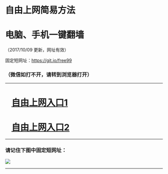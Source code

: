 ﻿# 自由上网简易方法

# 电脑、手机一键翻墙

（2017/10/09 更新，网址有效）

固定短网址：https://git.io/free99

### （微信如打不开，请转到浏览器打开）


***





# &nbsp;&nbsp; <a href="http://ft3039821661.fwq-tz-1001.info/fwqtz01.html?t=10090017612 " target="_blank">自由上网入口1</a>
# &nbsp;&nbsp; <a href="http://ft1992725593.fwq-tz-1002.info/fwqtz02.html?t=10090018913 " target="_blank">自由上网入口2</a>
***

### 请记住下图中固定短网址：

<img src="https://s3-us-west-2.amazonaws.com/fwq-1001/yjfq-20170905okok.png" /> 


***

